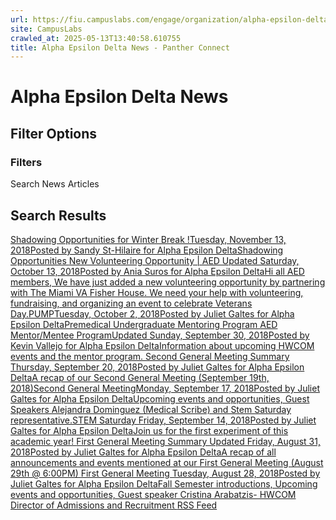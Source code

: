 ```yaml
---
url: https://fiu.campuslabs.com/engage/organization/alpha-epsilon-delta/news
site: CampusLabs
crawled_at: 2025-05-13T13:40:58.610755
title: Alpha Epsilon Delta News - Panther Connect
---
```


# Alpha Epsilon Delta News
## Filter Options
### Filters
Search News Articles
## Search Results
[Shadowing Opportunities for Winter Break !Tuesday, November 13, 2018Posted by Sandy St-Hilaire for Alpha Epsilon DeltaShadowing Opportunities ](https://fiu.campuslabs.com/engage/news/138600)[New Volunteering Opportunity | AED Updated Saturday, October 13, 2018Posted by Ania Suros for Alpha Epsilon DeltaHi all AED members, We have just added a new volunteering opportunity by partnering with The Miami VA Fisher House. We need your help with volunteering, fundraising, and organizing an event to celebrate Veterans Day.](https://fiu.campuslabs.com/engage/news/135237)[PUMPTuesday, October 2, 2018Posted by Juliet Galtes for Alpha Epsilon DeltaPremedical Undergraduate Mentoring Program ](https://fiu.campuslabs.com/engage/news/134803)[AED Mentor/Mentee ProgramUpdated Sunday, September 30, 2018Posted by Kevin Vallejo for Alpha Epsilon DeltaInformation about upcoming HWCOM events and the mentor program. ](https://fiu.campuslabs.com/engage/news/134471)[Second General Meeting Summary Thursday, September 20, 2018Posted by Juliet Galtes for Alpha Epsilon DeltaA recap of our Second General Meeting (September 19th, 2018)](https://fiu.campuslabs.com/engage/news/133519)[Second General MeetingMonday, September 17, 2018Posted by Juliet Galtes for Alpha Epsilon DeltaUpcoming events and opportunities, Guest Speakers Alejandra Dominguez (Medical Scribe) and Stem Saturday representative.](https://fiu.campuslabs.com/engage/news/133093)[STEM Saturday Friday, September 14, 2018Posted by Juliet Galtes for Alpha Epsilon DeltaJoin us for the first experiment of this academic year! ](https://fiu.campuslabs.com/engage/news/132880)[First General Meeting Summary Updated Friday, August 31, 2018Posted by Juliet Galtes for Alpha Epsilon DeltaA recap of all announcements and events mentioned at our First General Meeting (August 29th @ 6:00PM) ](https://fiu.campuslabs.com/engage/news/131256)[First General Meeting Tuesday, August 28, 2018Posted by Juliet Galtes for Alpha Epsilon DeltaFall Semester introductions, Upcoming events and opportunities, Guest speaker Cristina Arabatzis- HWCOM Director of Admissions and Recruitment ](https://fiu.campuslabs.com/engage/news/130988)
[RSS Feed](https://fiu.campuslabs.com/engage/organization/alpha-epsilon-delta/news.rss)
